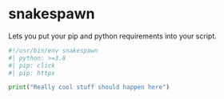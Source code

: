 # snakespawn

Lets you put your pip and python requirements into your script.

```python
#!/usr/bin/env snakespawn
#| python: >=3.8
#| pip: click
#| pip: httpx

print("Really cool stuff should happen here")
```
